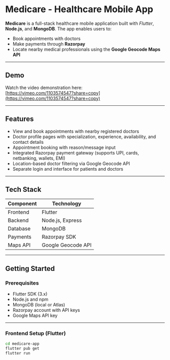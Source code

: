 # Medicare - Healthcare Mobile App

**Medicare** is a full-stack healthcare mobile application built with *Flutter*, **Node.js**, and **MongoDB**. The app enables users to:

- Book appointments with doctors
- Make payments through **Razorpay**
- Locate nearby medical professionals using the **Google Geocode Maps API**

---

## Demo

Watch the video demonstration here:  
[https://vimeo.com/1103574547?share=copy](https://vimeo.com/1103574547?share=copy)

---

## Features

- View and book appointments with nearby registered doctors  
- Doctor profile pages with specialization, experience, availability, and contact details  
- Appointment booking with reason/message input  
- Integrated Razorpay payment gateway (supports UPI, cards, netbanking, wallets, EMI)  
- Location-based doctor filtering via Google Geocode API  
- Separate login and interface for patients and doctors  

---

## Tech Stack

| Component   | Technology         |
|-------------|--------------------|
| Frontend    | Flutter            |
| Backend     | Node.js, Express   |
| Database    | MongoDB            |
| Payments    | Razorpay SDK       |
| Maps API    | Google Geocode API |

---

## Getting Started

### Prerequisites

- Flutter SDK (3.x)
- Node.js and npm
- MongoDB (local or Atlas)
- Razorpay account with API keys
- Google Maps API key

---

### Frontend Setup (Flutter)

```bash
cd medicare-app
flutter pub get
flutter run

 


